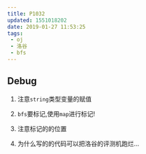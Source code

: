```yaml
---
title: P1032
updated: 1551018202
date: 2019-01-27 11:53:25
tags:
 - oj
 - 洛谷
 - bfs
---
```


## Debug

1. 注意`string`类型变量的赋值

2. `bfs`要标记,使用`map`进行标记!

3. 注意标记的的位置

4. 为什么写的的代码可以把洛谷的评测机跑烂...
